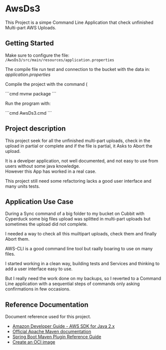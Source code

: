 # AwsDs3

This Project is a simpe Command Line Application that check unfinished Multi-part AWS Uploads.

## Getting Started

Make sure to configure the file: `/AwsDs3/src/main/resources/application.properties`
 
The compile file run test and connection to the bucket with the data in: _application.properties_ 

Compile the project with the command (

´´´cmd
mvnw package
´´´

Run the program with:

´´´cmd
AwsDs3.cmd
´´´ 

## Project description

This project seek for all the unfinished multi-part uploads, check in the upload in partial or complete and if the file is partial, it Asks to Abort the upload.

It is a develper application, not well documented, and not easy to use from users without some java knowledge.  
However this App has worked in a real case.

This project still need some refactoring lacks a good user interface and many units tests.

## Application Use Case

During a Sync command of a big folder to my bucket on Cubbit with Cyperduck some big files upload was splitted in multi-part uploads but sometimes the upload did not complete.

I needed a way to check all this muiltipart uploads, check them and finally Abort them.

AWS-CLI is a good command line tool but raally boaring to use on many files.

I started working in a clean way, building tests and Services and thinking to add a user interface easy to use. 

But I really need the work done on my backups, so I reverted to a Command Line application with a sequential steps of commands only asking confirmations in few occasions.

## Reference Documentation

Document reference used for this project.

* [Amazon Developer Guide - AWS SDK for Java 2.x](https://docs.aws.amazon.com/sdk-for-java/latest/developer-guide/home.html)
* [Official Apache Maven documentation](https://maven.apache.org/guides/index.html)
* [Spring Boot Maven Plugin Reference Guide](https://docs.spring.io/spring-boot/docs/3.2.1/maven-plugin/reference/html/)
* [Create an OCI image](https://docs.spring.io/spring-boot/docs/3.2.1/maven-plugin/reference/html/#build-image)

